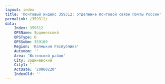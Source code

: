 ```yaml
---
layout: index
title: 'Почтовый индекс 359312: отделение почтовой связи Почты России'
permalink: /359312/
data:
    Index: 359312
    OPSName: Эрдниевский
    OPSType: О
    OPSSubm: 359169
    Region: 'Калмыкия Республика'
    Autonom: ''
    Area: 'Юстинский район'
    City: Эрдниевский
    City1: ''
    ActDate: '20060220'
    IndexOld: ''
---
```

